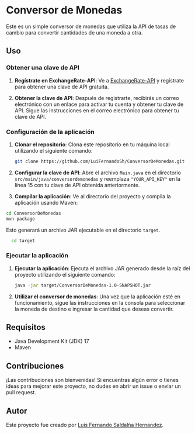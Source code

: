 # Conversor de Monedas

Este es un simple conversor de monedas que utiliza la API de tasas de cambio para convertir cantidades de una moneda a otra.

## Uso

### Obtener una clave de API

1. **Regístrate en ExchangeRate-API**: Ve a [ExchangeRate-API](https://app.exchangerate-api.com/signup) y regístrate para obtener una clave de API gratuita.

2. **Obtener la clave de API**: Después de registrarte, recibirás un correo electrónico con un enlace para activar tu cuenta y obtener tu clave de API. Sigue las instrucciones en el correo electrónico para obtener tu clave de API.

### Configuración de la aplicación

1. **Clonar el repositorio**: Clona este repositorio en tu máquina local utilizando el siguiente comando:

   ```bash
   git clone https://github.com/LuiFernandoSh/ConversorDeMonedas.git
   ```


3. **Configurar la clave de API**: Abre el archivo `Main.java` en el directorio `src/main/java/conversordemonedas` y reemplaza `"YOUR_API_KEY"` en la línea 15 con tu clave de API obtenida anteriormente.

4. **Compilar la aplicación**: Ve al directorio del proyecto y compila la aplicación usando Maven:
  ```bash
  cd ConversorDeMonedas
  mvn package
```

Esto generará un archivo JAR ejecutable en el directorio `target`.
```bash
  cd target
```

### Ejecutar la aplicación

1. **Ejecutar la aplicación**: Ejecuta el archivo JAR generado desde la raíz del proyecto utilizando el siguiente comando:
   ```bash
   java -jar target/ConversorDeMonedas-1.0-SNAPSHOT.jar
   ```


2. **Utilizar el conversor de monedas**: Una vez que la aplicación esté en funcionamiento, sigue las instrucciones en la consola para seleccionar la moneda de destino e ingresar la cantidad que deseas convertir.

## Requisitos

- Java Development Kit (JDK) 17
- Maven

## Contribuciones

¡Las contribuciones son bienvenidas! Si encuentras algún error o tienes ideas para mejorar este proyecto, no dudes en abrir un issue o enviar un pull request.

## Autor

Este proyecto fue creado por [Luis Fernando Saldalña Hernandez](https://github.com/LuiFernandoSh).



